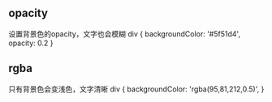 ## opacity
设置背景色的opacity，文字也会模糊
div {
	backgroundColor: '#5f51d4',
	opacity: 0.2
}

## rgba
只有背景色会变浅色，文字清晰
div {
	backgroundColor: 'rgba(95,81,212,0.5)',
}
